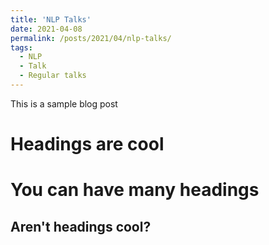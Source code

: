 ```yaml
---
title: 'NLP Talks'
date: 2021-04-08
permalink: /posts/2021/04/nlp-talks/
tags:
  - NLP
  - Talk
  - Regular talks
---
```


This is a sample blog post

Headings are cool
======

You can have many headings
======

Aren't headings cool?
------